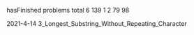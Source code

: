 hasFinished problems   total 6
139
1
2
79
98

2021-4-14
3_Longest_Substring_Without_Repeating_Character
